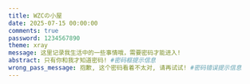 ```yaml
---
title: WZCの小屋
date: 2025-07-15 00:00:00
comments: true
password: 1234567890
theme: xray
message: 这里记录我生活中的一些事情哦，需要密码才能进入!
abstract: 只有你和我才知道密码! #密码框提示信息
wrong_pass_message: 抱歉, 这个密码看着不太对, 请再试试! #密码错误提示信息
---
```




